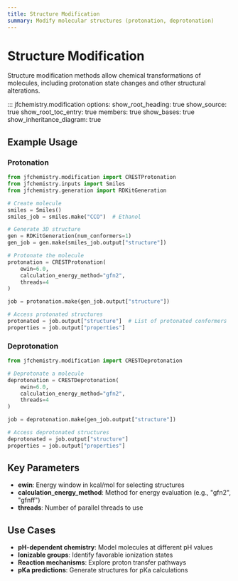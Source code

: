 ```yaml
---
title: Structure Modification
summary: Modify molecular structures (protonation, deprotonation)
---
```


# Structure Modification

Structure modification methods allow chemical transformations of molecules, including protonation state changes and other structural alterations.

::: jfchemistry.modification
options:
show_root_heading: true
show_source: true
show_root_toc_entry: true
members: true
show_bases: true
show_inheritance_diagram: true

## Example Usage

### Protonation

```python
from jfchemistry.modification import CRESTProtonation
from jfchemistry.inputs import Smiles
from jfchemistry.generation import RDKitGeneration

# Create molecule
smiles = Smiles()
smiles_job = smiles.make("CCO")  # Ethanol

# Generate 3D structure
gen = RDKitGeneration(num_conformers=1)
gen_job = gen.make(smiles_job.output["structure"])

# Protonate the molecule
protonation = CRESTProtonation(
    ewin=6.0,
    calculation_energy_method="gfn2",
    threads=4
)

job = protonation.make(gen_job.output["structure"])

# Access protonated structures
protonated = job.output["structure"]  # List of protonated conformers
properties = job.output["properties"]
```

### Deprotonation

```python
from jfchemistry.modification import CRESTDeprotonation

# Deprotonate a molecule
deprotonation = CRESTDeprotonation(
    ewin=6.0,
    calculation_energy_method="gfn2",
    threads=4
)

job = deprotonation.make(gen_job.output["structure"])

# Access deprotonated structures
deprotonated = job.output["structure"]
properties = job.output["properties"]
```

## Key Parameters

-   **ewin**: Energy window in kcal/mol for selecting structures
-   **calculation_energy_method**: Method for energy evaluation (e.g., "gfn2", "gfnff")
-   **threads**: Number of parallel threads to use

## Use Cases

-   **pH-dependent chemistry**: Model molecules at different pH values
-   **Ionizable groups**: Identify favorable ionization states
-   **Reaction mechanisms**: Explore proton transfer pathways
-   **pKa predictions**: Generate structures for pKa calculations

